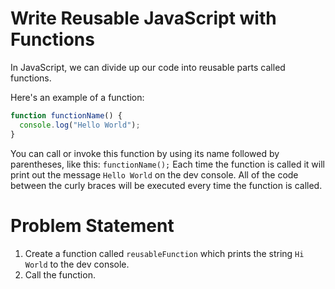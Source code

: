 # Write Reusable JavaScript with Functions
In JavaScript, we can divide up our code into reusable parts called functions.

Here's an example of a function:
```javascript
function functionName() {
  console.log("Hello World");
}
```
You can call or invoke this function by using its name followed by parentheses, like this: ```functionName();``` Each time the function is called it will print out the message ```Hello World``` on the dev console. All of the code between the curly braces will be executed every time the function is called.

# Problem Statement
1. Create a function called ```reusableFunction``` which prints the string ```Hi World``` to the dev console.
2. Call the function.

